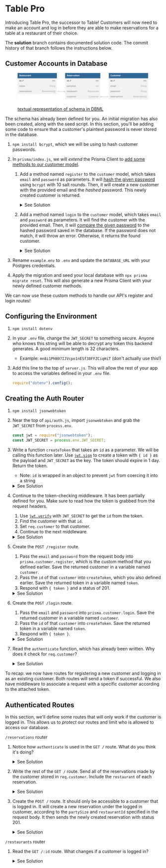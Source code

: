 # Table Pro

Introducing Table Pro, the successor to Table! Customers will now need to make an account and log in before they are able to make reservations for a table at a restaurant of their choice.

The **solution** branch contains documented solution code. The commit history of that branch follows the instructions below.

## Customer Accounts in Database

<figure>

![Visualized schema. The textual representation in DBML is linked below.](./docs/schema.svg)

<figcaption>

[textual representation of schema in DBML](./docs/schema.dbml)

</figcaption>
</figure>

The schema has already been defined for you. An initial migration has also been created, along with the seed script. In this section, you'll be adding some code to ensure that a customer's plaintext password is never stored in the database.

1.  `npm install bcrypt`, which we will be using to hash customer passwords.
2.  In `prisma/index.js`, we will _extend_ the Prisma Client to [add some methods to our customer model](https://www.prisma.io/docs/orm/prisma-client/client-extensions/model#add-a-custom-method-to-a-specific-model).

    1.  Add a method named `register` to the `customer` model, which takes `email` and `password` as parameters. It will [hash the given password](https://github.com/kelektiv/node.bcrypt.js?tab=readme-ov-file#to-hash-a-password) using `bcrypt` with 10 salt rounds. Then, it will create a new customer with the provided email and the _hashed_ password. This newly created customer is returned.
        <details>
        <summary>See Solution</summary>

        ```js
        /**
         * Creates a new customer with the provided credentials.
         * The password is hashed with bcrypt before the customer is saved.
         */
        async register(email, password) {
          const hashedPassword = await bcrypt.hash(password, 10);
          const customer = await prisma.customer.create({
            data: { email, password: hashedPassword },
          });
          return customer;
        }
        ```

        </details>

    2.  Add a method named `login` to the `customer` model, which takes `email` and `password` as parameters. It will find the customer with the provided email. Then, it will [compare the given password](https://github.com/kelektiv/node.bcrypt.js?tab=readme-ov-file#to-check-a-password) to the hashed password saved in the database. If the password does not match, it will throw an error. Otherwise, it returns the found customer.
        <details>
        <summary>See Solution</summary>

        ```js
        /**
         * Finds the customer with the provided email,
         * as long as the provided password matches what's saved in the database.
         */
        async login(email, password) {
          const customer = await prisma.customer.findUniqueOrThrow({
            where: { email },
          });
          const valid = await bcrypt.compare(password, customer.password);
          if (!valid) throw Error("Invalid password");
          return customer;
        }
        ```

        </details>

3.  Rename `example.env` to `.env` and update the `DATABASE_URL` with your Postgres credentials.
4.  Apply the migration and seed your local database with `npx prisma migrate reset`. This will also generate a new Prisma Client with your newly defined customer methods.

We can now use these custom methods to handle our API's register and login routes!

## Configuring the Environment

1. `npm install dotenv`
2. In your `.env` file, change the `JWT_SECRET` to something secure. Anyone who knows this string will be able to decrypt any token this backend generates. A good minimum length is 32 characters.

   - Example: `mn8i1PhN97IJVcpo1nESf38FFZCiqHiT` (don't actually use this!)

3. Add this line to the top of `server.js`. This will allow the rest of your app to access the variables defined in your `.env` file.
   ```js
   require("dotenv").config();
   ```

## Creating the Auth Router

1. `npm install jsonwebtoken`
2. Near the top of `api/auth.js`, import `jsonwebtoken` and grab the `JWT_SECRET` from `process.env`.

   ```js
   const jwt = require("jsonwebtoken");
   const JWT_SECRET = process.env.JWT_SECRET;
   ```

3. Write a function `createToken` that takes an `id` as a parameter. We will be calling this function later. Use [`jwt.sign`](https://github.com/auth0/node-jsonwebtoken?tab=readme-ov-file#jwtsignpayload-secretorprivatekey-options-callback) to create a token with `{ id }` as the payload and `JWT_SECRET` as the key. The token should expire in 1 day. Return the token.

   - Note: `id` is wrapped in an object to prevent `jwt` from coercing it into a string
   <details>
   <summary>See Solution</summary>

   ```js
   function createToken(id) {
     return jwt.sign({ id }, JWT_SECRET, { expiresIn: "1d" });
   }
   ```

   </details>

4. Continue to the token-checking middleware. It has been partially defined for you. Make sure to read how the token is grabbed from the request headers.

   1. Use [`jwt.verify`](https://github.com/auth0/node-jsonwebtoken?tab=readme-ov-file#jwtverifytoken-secretorpublickey-options-callback) with `JWT_SECRET` to get the `id` from the token.
   2. Find the customer with that `id`.
   3. Set `req.customer` to that customer.
   4. Continue to the next middleware.
   <details>
   <summary>See Solution</summary>

   ```js
   try {
     const { id } = jwt.verify(token, JWT_SECRET);
     const customer = await prisma.customer.findUniqueOrThrow({
       where: { id },
     });
     req.customer = customer;
     next();
   } catch (e) {
     next(e);
   }
   ```

   </details>

5. Create the `POST /register` route.

   1. Pass the `email` and `password` from the request body into `prisma.customer.register`, which is the custom method that you defined earlier. Save the returned customer in a variable named `customer`.
   2. Pass the `id` of that `customer` into `createToken`, which you also defined earlier. Save the returned token in a variable named `token`.
   3. Respond with `{ token }` and a status of 201.
   <details>
   <summary>See Solution</summary>

   ```js
   router.post("/register", async (req, res, next) => {
     const { email, password } = req.body;
     try {
       const customer = await prisma.customer.register(email, password);
       const token = createToken(customer.id);
       res.status(201).json({ token });
     } catch (e) {
       next(e);
     }
   });
   ```

   </details>

6. Create the `POST /login` route.

   1. Pass the `email` and `password` into `prisma.customer.login`. Save the returned customer in a variable named `customer`.
   2. Pass the `id` of that `customer` into `createToken`. Save the returned token in a variable named `token`.
   3. Respond with `{ token }`.
   <details>
   <summary>See Solution</summary>

   ```js
   router.post("/login", async (req, res, next) => {
     const { email, password } = req.body;
     try {
       const customer = await prisma.customer.login(email, password);
       const token = createToken(customer.id);
       res.json({ token });
     } catch (e) {
       next(e);
     }
   });
   ```

   </details>

7. Read the `authenticate` function, which has already been written. Why does it check for `req.customer`?
   <details>
   <summary>See Solution</summary>

   The first token-checking middleware earlier in the file will look in the request headers for a token. It will try to grab a customer id from that token. If a customer is found with that id, it is attached to `req.customer`.

   So, if `req.customer` exists, that means the customer is successfully logged in and we can proceed to the next middleware (whatever that might happen to be). Otherwise, we will skip directly to sending a 401 error.

   </details>

To recap: we now have routes for registering a new customer and logging in as an existing customer. Both routes will send a token if successful. We also have middleware to associate a request with a specific customer according to the attached token.

## Authenticated Routes

In this section, we'll define some routes that will only work if the customer is logged in. This allows us to _protect_ our routes and limit who is allowed to access our database.

`/reservations` router

1. Notice how `authenticate` is used in the `GET /` route. What do you think it's doing?
   <details>
   <summary>See Solution</summary>

   Any requests to `GET /reservations` will first go through the `authenticate` middleware. If the customer is not logged in, then the request will automatically send an error. The customer can only access the rest of this route if they are logged in.

   </details>

2. Write the rest of the `GET /` route. Send all of the reservations made by the customer stored in `req.customer`. Include the `restaurant` of each reservation.
   <details>
   <summary>See Solution</summary>

   ```js
   try {
     const reservations = await prisma.reservation.findMany({
       where: { customerId: req.customer.id },
       include: { restaurant: true },
     });
     res.json(reservations);
   } catch (e) {
     next(e);
   }
   ```

   </details>

3. Create the `POST /` route. It should only be accessible to a customer that is logged in. It will create a new reservation under the logged in customer, according to the `partySize` and `restaurantId` specified in the request body. It then sends the newly created reservation with status 201.
   <details>
   <summary>See Solution</summary>

   ```js
   router.post("/", authenticate, async (req, res, next) => {
     const { partySize, restaurantId } = req.body;
     try {
       const reservation = await prisma.reservation.create({
         data: {
           partySize: +partySize,
           restaurantId: +restaurantId,
           customerId: req.customer.id,
         },
       });
       res.status(201).json(reservation);
     } catch (e) {
       next(e);
     }
   });
   ```

   </details>

`/restaurants` router

1. Read the `GET /:id` route. What changes if a customer is logged in?
   <details>
   <summary>See Solution</summary>

   The value of `includeReservations` changes. If a customer is not logged in, then it's simply `false`, which means that the restaurant will _not_ include any reservations in the response.

   If a customer _is_ logged in, then the response will include any reservations that the logged-in customer has made for that specific restaurant.

   </details>
